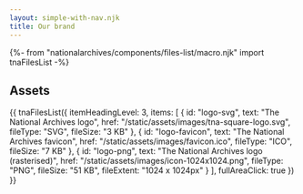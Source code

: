 ```yaml
---
layout: simple-with-nav.njk
title: Our brand
---
```


{%- from "nationalarchives/components/files-list/macro.njk" import tnaFilesList -%}

## Assets

{{ tnaFilesList({
  itemHeadingLevel: 3,
  items: [
    {
      id: "logo-svg",
      text: "The National Archives logo",
      href: "/static/assets/images/tna-square-logo.svg",
      fileType: "SVG",
      fileSize: "3 KB"
    },
    {
      id: "logo-favicon",
      text: "The National Archives favicon",
      href: "/static/assets/images/favicon.ico",
      fileType: "ICO",
      fileSize: "7 KB"
    },
    {
      id: "logo-png",
      text: "The National Archives logo (rasterised)",
      href: "/static/assets/images/icon-1024x1024.png",
      fileType: "PNG",
      fileSize: "51 KB",
      fileExtent: "1024 x 1024px"
    }
  ],
  fullAreaClick: true
}) }}
